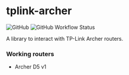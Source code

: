 # tplink-archer
![GitHub](https://img.shields.io/github/license/marcovolpato00/tplink-archer)
![GitHub Workflow Status](https://img.shields.io/github/workflow/status/marcovolpato00/tplink-archer/Upload%20Python%20Package)

A library to interact with TP-Link Archer routers.

### Working routers
- Archer D5 v1
